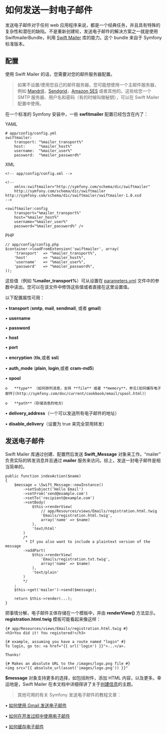 # 如何发送一封电子邮件

发送电子邮件对于任何 web 应用程序来说，都是一个经典任务，并且具有特殊的复杂性和潜在的缺陷。不是重新创建轮，发送电子邮件的解决方案之一就是使用 SwiftmailerBundle，利用 [Swift Mailer](http://swiftmailer.org/) 库的能力。这个 bundle 来自于 Symfony 标准版本。

## 配置

使用 Swift Mailer 的话，您需要对您的邮件服务器配置。

> 如果不设置/使用您自己的邮件服务器，您可能想使用一个主邮件服务器，例如 [Mandrill](https://mandrill.com/)，[Sendgrid](https://sendgrid.com/)，[Amazon SES](http://aws.amazon.com/cn/ses/) 或者其他的。这些给您一个 SMTP 服务器、用户名和密码（有的时候叫做秘钥），可以在 Swift Mailer 配置中使用。

在一个标准的 Symfony 安装中，一些 **swfitmailer** 配置已经包含在内了：

YAML

```
# app/config/config.yml
swiftmailer:
    transport: "%mailer_transport%"
    host:      "%mailer_host%"
    username:  "%mailer_user%"
    password:  "%mailer_password%"
```

XML

```
<!-- app/config/config.xml -->

<!--
    xmlns:swiftmailer="http://symfony.com/schema/dic/swiftmailer"
    http://symfony.com/schema/dic/swiftmailer http://symfony.com/schema/dic/swiftmailer/swiftmailer-1.0.xsd
-->

<swiftmailer:config
    transport="%mailer_transport%"
    host="%mailer_host%"
    username="%mailer_user%"
    password="%mailer_password%" />
```

PHP

```
// app/config/config.php
$container->loadFromExtension('swiftmailer', array(
    'transport'  => "%mailer_transport%",
    'host'       => "%mailer_host%",
    'username'   => "%mailer_user%",
    'password'   => "%mailer_password%",
));
```

这些值（例如 **%mailer_transport%**）可从设置在 [parameters.yml](http://symfony.com/doc/current/best_practices/configuration.html#config-parameters-yml) 文件中的参数中读出。您可以在该文件中修饰这些值或者直接在这里设置值。

以下配置属性可用：

•	**transport** (**smtp**, **mail**, **sendmail**, 或者 **gmail**)

•	**username**

•	**password**

•	**host**

•	**port**

•	**encryption** (**tls**,或者 **ssl**)

•	**auth_mode** (**plain**, **login**,或者 **cram-md5**)

•	**spool**

    o	**type** （如何排列消息，支持 **file** 或者 **memory**，参见[如何缓存电子邮件](http://symfony.com/doc/current/cookbook/email/spool.html)）

    o	**path**（存储消息的地方）

•	**delivery_address**（一个可以发送所有电子邮件的地址）

•	**disable_delivery**（设置为 true 来完全禁用转发）

## 发送电子邮件

Swift Mailer 库通过创建、配置然后发送 **Swift_Message** 对象来工作。“mailer” 负责实际的转发消息并且通过 **mailer** 服务来访问。综上，发送一封电子邮件是相当简单的。

```
public function indexAction($name)
{
    $message = \Swift_Message::newInstance()
        ->setSubject('Hello Email')
        ->setFrom('send@example.com')
        ->setTo('recipient@example.com')
        ->setBody(
            $this->renderView(
                // app/Resources/views/Emails/registration.html.twig
                'Emails/registration.html.twig',
                array('name' => $name)
            ),
            'text/html'
        )
        /*
         * If you also want to include a plaintext version of the message
        ->addPart(
            $this->renderView(
                'Emails/registration.txt.twig',
                array('name' => $name)
            ),
            'text/plain'
        )
        */
    ;
    $this->get('mailer')->send($message);

    return $this->render(...);
}
```

把事情分解，电子邮件主体存储在一个模板中，并由 **renderView()** 方法显示。**registration.html.twig** 模板可能看起来像这样：

```
{# app/Resources/views/Emails/registration.html.twig #}
<h3>You did it! You registered!</h3>

{# example, assuming you have a route named "login" #}
To login, go to: <a href="{{ url('login') }}">...</a>.

Thanks!

{# Makes an absolute URL to the /images/logo.png file #}
<img src="{{ absolute_url(asset('images/logo.png')) }}"
```

**$message** 对象支持更多的选择，如包括附件，添加 HTML 内容，以及更多。幸运地是，Swift Mailer 在本文档中详细得讲了关于[创建信息](http://swiftmailer.org/docs/messages.html)的主题。

> 其他可用的有关 Symfony 发送电子邮件的教程文章：

•	[如何使用 Gmail 发送电子邮件](http://symfony.com/doc/current/cookbook/email/gmail.html)

•	[如何在开发过程中使用电子邮件](http://symfony.com/doc/current/cookbook/email/dev_environment.html)

•	[如何缓存电子邮件](http://symfony.com/doc/current/cookbook/email/spool.html)
